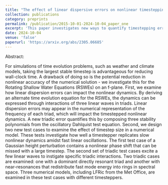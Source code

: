 ```yaml
---
title: "The effect of linear dispersive errors on nonlinear timestepping accuracy in the f-plane rotating shallow water equations"
collection: publications
category: preprints
permalink: /publication/2015-10-01-2024-10-04_paper_one
excerpt: 'This paper investigates new ways to quantify timestepping error in the f-plane rotating shallow water equations. The first part constructs a new triadic error that measures error within the nonlinear interactions of linear waves. The second part develops two new test cases to highlight slowly developing nonlinear interactions. These are tested with three numerical models, including LFRic from the UK Met Office.'
date: 2024-10-04
venue: 'false'
paperurl: 'https://arxiv.org/abs/2305.06685'
---
```


Abstract:

For simulations of time evolution problems, such as weather and climate models, taking the largest stable timestep is advantageous for reducing wall-clock time. A drawback of doing so is the potential reduction in nonlinear accuracy of the numerical solution - we investigate this for the Rotating Shallow Water Equations (RSWEs) on an f-plane. First, we examine how linear dispersion errors can impact the nonlinear dynamics. By deriving an alternate time evolution equation for the RSWEs, the dynamics can be expressed through interactions of three linear waves in triads. Linear dispersion errors may appear in the numerical representation of the frequency of each triad, which will impact the timestepped nonlinear dynamics. A new triadic error quantifies this by composing three stability polynomials from the oscillatory Dahlquist test equation. Second, we design two new test cases to examine the effect of timestep size in a numerical model. These tests investigate how well a timestepper replicates slow nonlinear dynamics amidst fast linear oscillations. The first test case of a Gaussian height perturbation contains a nonlinear phase shift that can be missed with a large timestep. The second set of triadic test cases excite a few linear waves to instigate specific triadic interactions. Two triadic cases are examined: one with a dominant directly resonant triad and another with near-resonances that redistribute fast mode energy into rings in spectral space. Three numerical models, including LFRic from the Met Office, are examined in these test cases with different timesteppers.
